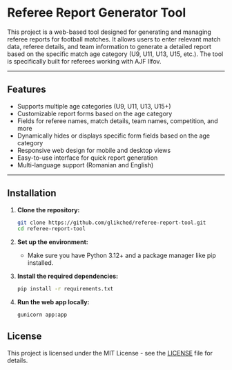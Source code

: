 # Referee Report Generator Tool

This project is a web-based tool designed for generating and managing referee reports for football matches. It allows users to enter relevant match data, referee details, and team information to generate a detailed report based on the specific match age category (U9, U11, U13, U15, etc.). The tool is specifically built for referees working with AJF Ilfov.

---

## Features
- Supports multiple age categories (U9, U11, U13, U15+)
- Customizable report forms based on the age category
- Fields for referee names, match details, team names, competition, and more
- Dynamically hides or displays specific form fields based on the age category
- Responsive web design for mobile and desktop views
- Easy-to-use interface for quick report generation
- Multi-language support (Romanian and English)

---

## Installation

1. **Clone the repository:**
   ```bash
   git clone https://github.com/glikched/referee-report-tool.git
   cd referee-report-tool
   ```
2. **Set up the environment:**
   - Make sure you have Python 3.12+ and a package manager like pip installed.
     
3. **Install the required dependencies:**
   ```bash
   pip install -r requirements.txt
   ```
4. **Run the web app locally:**
   ```bash
   gunicorn app:app
   ```

## License
This project is licensed under the MIT License - see the [LICENSE](LICENSE) file for details.

